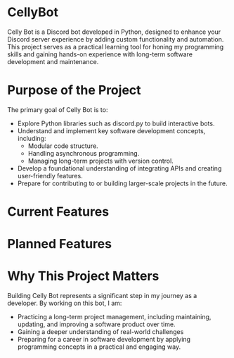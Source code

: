 # CellyBot
 
Celly Bot is a Discord bot developed in Python, designed to enhance your Discord server experience by adding custom functionality and automation. This project serves as a practical learning tool for honing my programming skills and gaining hands-on experience with long-term software development and maintenance.

# Purpose of the Project

The primary goal of Celly Bot is to:

- Explore Python libraries such as discord.py to build interactive bots.
- Understand and implement key software development concepts, including:
    - Modular code structure.
    - Handling asynchronous programming.
    - Managing long-term projects with version control.
- Develop a foundational understanding of integrating APIs and creating user-friendly features.
- Prepare for contributing to or building larger-scale projects in the future.

# Current Features

# Planned Features

# Why This Project Matters
Building Celly Bot represents a significant step in my journey as a developer. By working on this bot, I am:

- Practicing a long-term project management, including maintaining, updating, and improving a software product over time.
- Gaining a deeper understanding of real-world challenges
- Preparing for a career in software development by applying programming concepts in a practical and engaging way.